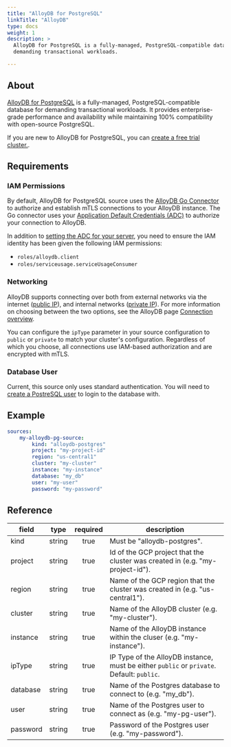 ```yaml
---
title: "AlloyDB for PostgreSQL"
linkTitle: "AlloyDB"
type: docs
weight: 1
description: >
  AlloyDB for PostgreSQL is a fully-managed, PostgreSQL-compatible database for 
  demanding transactional workloads.

---
```


## About

[AlloyDB for PostgreSQL][alloydb-docs] is a fully-managed, PostgreSQL-compatible
database for demanding transactional workloads. It provides enterprise-grade
performance and availability while maintaining 100% compatibility with
open-source PostgreSQL.

If you are new to AlloyDB for PostgreSQL, you can [create a free trial
cluster.][alloydb-free-trial].

[alloydb-docs]: https://cloud.google.com/alloydb/docs
[alloydb-free-trial]: https://cloud.google.com/alloydb/docs/create-free-trial-cluster

## Requirements


### IAM Permissions

By default, AlloyDB for PostgreSQL source uses the [AlloyDB Go
Connector][alloydb-go-conn] to authorize and establish mTLS connections to your
AlloyDB instance. The Go connector uses your [Application Default Credentials
(ADC)][adc] to authorize your connection to AlloyDB.

In addition to [setting the ADC for your server][set-adc], you need to ensure
the IAM identity has been given the following IAM permissions:

- `roles/alloydb.client`
- `roles/serviceusage.serviceUsageConsumer`

[alloydb-go-conn]: https://github.com/GoogleCloudPlatform/alloydb-go-connector
[adc]: https://cloud.google.com/docs/authentication#adc
[set-adc]: https://cloud.google.com/docs/authentication/provide-credentials-adc

### Networking

AlloyDB supports connecting over both from external networks via the internet
([public IP][public-ip]), and internal networks ([private IP][private-ip]). 
For more information on choosing between the two options, see the AlloyDB page 
[Connection overview][conn-overview].

You can configure the `ipType` parameter in your source configuration to 
`public` or `private` to match your cluster's configuration. Regardless of which
you choose, all connections use IAM-based authorization and are encrypted with
mTLS. 

[private-ip]: https://cloud.google.com/alloydb/docs/private-ip
[public-ip]: https://cloud.google.com/alloydb/docs/connect-public-ip
[conn-overview]: https://cloud.google.com/alloydb/docs/connection-overview

### Database User

Current, this source only uses standard authentication. You will need to [create
a PostreSQL user][alloydb-users] to login to the database with.

[alloydb-users]: https://cloud.google.com/alloydb/docs/database-users/about

## Example

```yaml
sources:
    my-alloydb-pg-source:
        kind: "alloydb-postgres"
        project: "my-project-id"
        region: "us-central1"
        cluster: "my-cluster"
        instance: "my-instance"
        database: "my_db"
        user: "my-user"
        password: "my-password"
```

## Reference

| **field** | **type** | **required** | **description**                                                                           |
|-----------|:--------:|:------------:|-------------------------------------------------------------------------------------------|
| kind      |  string  |     true     | Must be "alloydb-postgres".                                                               |
| project   |  string  |     true     | Id of the GCP project that the cluster was created in (e.g. "my-project-id").             |
| region    |  string  |     true     | Name of the GCP region that the cluster was created in (e.g. "us-central1").              |
| cluster   |  string  |     true     | Name of the AlloyDB cluster (e.g. "my-cluster").                                          |
| instance  |  string  |     true     | Name of the AlloyDB instance within the cluser (e.g. "my-instance").                      |
| ipType    |  string  |     true     | IP Type of the AlloyDB instance, must be either `public` or `private`. Default: `public`. |
| database  |  string  |     true     | Name of the Postgres database to connect to (e.g. "my_db").                               |
| user      |  string  |     true     | Name of the Postgres user to connect as (e.g. "my-pg-user").                              |
| password  |  string  |     true     | Password of the Postgres user (e.g. "my-password").                                       |
